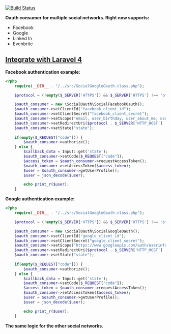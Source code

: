 
[![Build Status](https://travis-ci.org/stavros-zavrakas/social-oauth.svg?branch=master)](https://travis-ci.org/stavros-zavrakas/social-oauth)

**Oauth consumer for multiple social networks. Right now supports:** 
- Facebook
- Google
- Linked In
- Evenbrite

## [Integrate with Laravel 4](https://github.com/stavros-zavrakas/social-oauth/wiki)

**Facebook authentication example:** 

```php
<?php
    require(__DIR__ . "/../src/SocialGoogleOauth.class.php");

    $protocol = (!empty($_SERVER['HTTPS']) && $_SERVER['HTTPS'] !== 'off' || $_SERVER['SERVER_PORT'] == 443) ? "https://" : "http://";

    $oauth_consumer = new \SocialOauth\SocialFacebookOauth();
    $oauth_consumer->setClientId("facebook_client_id");
    $oauth_consumer->setClientSecret("facebook_client_secret");
    $oauth_consumer->setScope("email, user_birthday, user_about_me, user_likes");
    $oauth_consumer->setRedirectUri($protocol . $_SERVER['HTTP_HOST'] . '/facebook.example.php');
    $oauth_consumer->setState("state");
    
    if(empty($_REQUEST["code"])) {
        $oauth_consumer->authorize();
    } else {
        $callback_data = Input::get('state');
        $oauth_consumer->setCode($_REQUEST["code"]);
        $access_token = $oauth_consumer->requestAccessToken();
        $oauth_consumer->setAccessToken($access_token);
        $user = $oauth_consumer->getUserProfile();
        $user = json_decode($user);

        echo print_r($user);
    }
```

**Google authentication example:** 

```php
<?php
    require(__DIR__ . "/../src/SocialGoogleOauth.class.php");

    $protocol = (!empty($_SERVER['HTTPS']) && $_SERVER['HTTPS'] !== 'off' || $_SERVER['SERVER_PORT'] == 443) ? "https://" : "http://";

    $oauth_consumer = new \SocialOauth\SocialGoogleOauth();
    $oauth_consumer->setClientId("google_client_id");
    $oauth_consumer->setClientSecret("google_client_secret");
    $oauth_consumer->setScope("https://www.googleapis.com/auth/userinfo.email https://www.googleapis.com/auth/userinfo.profile");
    $oauth_consumer->setRedirectUri($protocol . $_SERVER['HTTP_HOST'] . '/google.example.php');
    $oauth_consumer->setState("state");
    
    if(empty($_REQUEST["code"])) {
        $oauth_consumer->authorize();
    } else {
        $callback_data = Input::get('state');
        $oauth_consumer->setCode($_REQUEST["code"]);
        $access_token = $oauth_consumer->requestAccessToken();
        $oauth_consumer->setAccessToken($access_token);
        $user = $oauth_consumer->getUserProfile();
        $user = json_decode($user);

        echo print_r($user);
    }
```

**The same logic for the other social networks.** 
